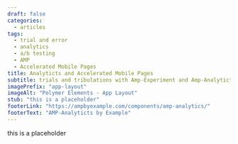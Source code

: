 ```yaml
---
draft: false
categories: 
  - articles
tags: 
  - trial and error
  - analytics
  - a/b testing
  - AMP
  - Accelerated Mobile Pages
title: Analyticts and Accelerated Mobile Pages
subtitle: trials and tribulations with Amp-Experiment and Amp-Analyticts
imagePrefix: "app-layout"
imageAlt: "Polymer Elements - App Layout"
stub: "this is a placeholder"
footerLink: "https://ampbyexample.com/components/amp-analytics/"
footerText: "AMP-Analyticts by Example"
---
```

this is a placeholder

